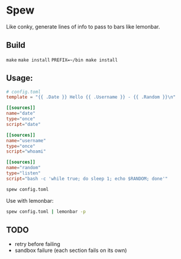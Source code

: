 Spew
====

Like conky, generate lines of info to pass to bars like lemonbar.

Build
-----

`make`
`make install`
`PREFIX=~/bin make install`

Usage:
------

```toml
# config.toml
template = "{{ .Date }} Hello {{ .Username }} - {{ .Random }}\n"

[[sources]]
name="date"
type="once"
script="date"

[[sources]]
name="username"
type="once"
script="whoami"

[[sources]]
name="random"
type="listen"
script="bash -c 'while true; do sleep 1; echo $RANDOM; done'"
```

```bash
spew config.toml
```

Use with lemonbar:
```bash
spew config.toml | lemonbar -p
```

TODO
----

- retry before failing
- sandbox failure (each section fails on its own)

